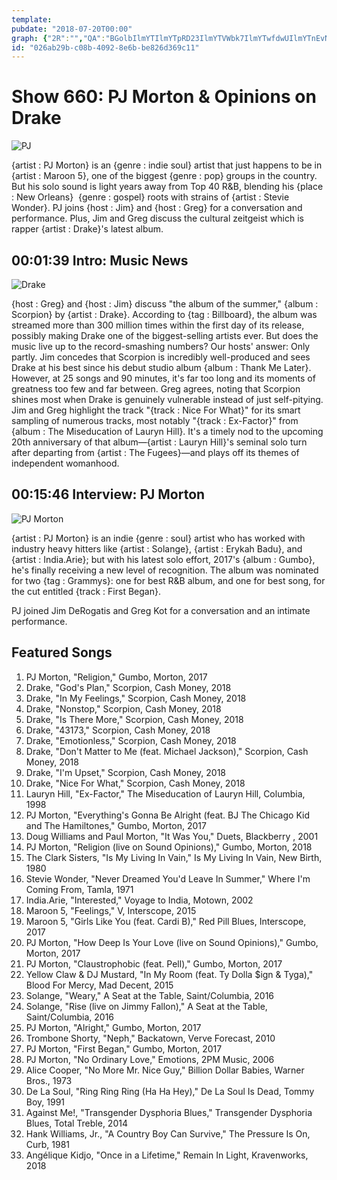 ```yaml
---
template: 
pubdate: "2018-07-20T00:00"
graph: {"2R":"","QA":"BGolbIlmYTIlmYTpRD23IlmYTVWbk7IlmYTwfdwUIlmYTnEvNd"}
id: "026ab29b-c08b-4092-8e6b-be826d369c11"
---
```






# Show 660: PJ Morton & Opinions on Drake

![PJ](https://static.soundopinions.org/images/2018/pj_morton.jpg)

{artist : PJ Morton} is an {genre : indie soul} artist that just happens to be in {artist : Maroon 5}, one of the biggest {genre : pop} groups in the country. But his solo sound is light years away from Top 40 R&B, blending his {place : New Orleans}  {genre : gospel} roots with strains of {artist : Stevie Wonder}. PJ joins {host : Jim} and {host : Greg} for a conversation and performance. Plus, Jim and Greg discuss the cultural zeitgeist which is rapper {artist : Drake}'s latest album.



## 00:01:39 Intro: Music News

![Drake](https://static.soundopinions.org/assets/660/2R0.jpg)

{host : Greg} and {host : Jim} discuss "the album of the summer," {album : Scorpion} by {artist : Drake}. According to {tag : Billboard}, the album was streamed more than 300 million times within the first day of its release, possibly making Drake one of the biggest-selling artists ever. But does the music live up to the record-smashing numbers? Our hosts' answer: Only partly. Jim concedes that Scorpion is incredibly well-produced and sees Drake at his best since his debut studio album {album : Thank Me Later}. However, at 25 songs and 90 minutes, it's far too long and its moments of greatness too few and far between. Greg agrees, noting that Scorpion shines most when Drake is genuinely vulnerable instead of just self-pitying. Jim and Greg highlight the track "{track : Nice For What}" for its smart sampling of numerous tracks, most notably "{track : Ex-Factor}" from {album : The Miseducation of Lauryn Hill}. It's a timely nod to the upcoming 20th anniversary of that album—{artist : Lauryn Hill}'s seminal solo turn after departing from {artist : The Fugees}—and plays off its themes of independent womanhood.



## 00:15:46 Interview: PJ Morton

![PJ Morton](https://static.soundopinions.org/assets/660/QA0.jpg)

{artist : PJ Morton} is an indie {genre : soul} artist who has worked with industry heavy hitters like {artist : Solange}, {artist : Erykah Badu}, and {artist : India.Arie}; but with his latest solo effort, 2017's {album : Gumbo}, he's finally receiving a new level of recognition. The album was nominated for two {tag : Grammys}: one for best R&B album, and one for best song, for the cut entitled {track : First Began}.

PJ joined Jim DeRogatis and Greg Kot for a conversation and an intimate performance.



## Featured Songs

1. PJ Morton, "Religion," Gumbo, Morton, 2017
2. Drake, "God's Plan," Scorpion, Cash Money, 2018
3. Drake, "In My Feelings," Scorpion, Cash Money, 2018
4. Drake, "Nonstop," Scorpion, Cash Money, 2018
5. Drake, "Is There More," Scorpion, Cash Money, 2018
6. Drake, "43173," Scorpion, Cash Money, 2018
7. Drake, "Emotionless," Scorpion, Cash Money, 2018
8. Drake, "Don't Matter to Me (feat. Michael Jackson)," Scorpion, Cash Money, 2018
9. Drake, "I'm Upset," Scorpion, Cash Money, 2018
10. Drake, "Nice For What," Scorpion, Cash Money, 2018
11. Lauryn Hill, "Ex-Factor," The Miseducation of Lauryn Hill, Columbia, 1998
12. PJ Morton, "Everything's Gonna Be Alright (feat. BJ The Chicago Kid and The Hamiltones," Gumbo, Morton, 2017
13. Doug Williams and Paul Morton, "It Was You," Duets, Blackberry , 2001
14. PJ Morton, "Religion (live on Sound Opinions)," Gumbo, Morton, 2018
15. The Clark Sisters, "Is My Living In Vain," Is My Living In Vain, New Birth, 1980
16. Stevie Wonder, "Never Dreamed You'd Leave In Summer," Where I'm Coming From, Tamla, 1971
17. India.Arie, "Interested," Voyage to India, Motown, 2002
18. Maroon 5, "Feelings," V, Interscope, 2015
19. Maroon 5, "Girls Like You (feat. Cardi B)," Red Pill Blues, Interscope, 2017
20. PJ Morton, "How Deep Is Your Love (live on Sound Opinions)," Gumbo, Morton, 2017
21. PJ Morton, "Claustrophobic (feat. Pell)," Gumbo, Morton, 2017
22. Yellow Claw & DJ Mustard, "In My Room (feat. Ty Dolla $ign & Tyga)," Blood For Mercy, Mad Decent, 2015
23. Solange, "Weary," A Seat at the Table, Saint/Columbia, 2016
24. Solange, "Rise (live on Jimmy Fallon)," A Seat at the Table, Saint/Columbia, 2016
25. PJ Morton, "Alright," Gumbo, Morton, 2017
26. Trombone Shorty, "Neph," Backatown, Verve Forecast, 2010
27. PJ Morton, "First Began," Gumbo, Morton, 2017
28. PJ Morton, "No Ordinary Love," Emotions, 2PM Music, 2006
29. Alice Cooper, "No More Mr. Nice Guy," Billion Dollar Babies, Warner Bros., 1973
30. De La Soul, "Ring Ring Ring (Ha Ha Hey)," De La Soul Is Dead, Tommy Boy, 1991
31. Against Me!, "Transgender Dysphoria Blues," Transgender Dysphoria Blues, Total Treble, 2014
32. Hank Williams, Jr., "A Country Boy Can Survive," The Pressure Is On, Curb, 1981
33. Angélique Kidjo, "Once in a Lifetime," Remain In Light, Kravenworks, 2018